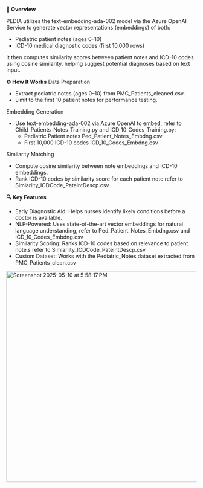 **🧠 Overview**

PEDIA utilizes the text-embedding-ada-002 model via the Azure OpenAI Service to generate vector representations (embeddings) of both:
  - Pediatric patient notes (ages 0–10)
  - ICD-10 medical diagnostic codes (first 10,000 rows)

It then computes similarity scores between patient notes and ICD-10 codes using cosine similarity, helping suggest potential diagnoses based on text input.

**⚙️ How It Works**
Data Preparation
  - Extract pediatric notes (ages 0–10) from PMC_Patients_cleaned.csv.
  - Limit to the first 10 patient notes for performance testing.

Embedding Generation
  - Use text-embedding-ada-002 via Azure OpenAI to embed, refer to Child_Patients_Notes_Training.py and ICD_10_Codes_Training.py:
    - Pediatric Patient notes Ped_Patient_Notes_Embdng.csv 
    - First 10,000 ICD-10 codes ICD_10_Codes_Embdng.csv

Similarity Matching
  - Compute cosine similarity between note embeddings and ICD-10 embeddings.
  - Rank ICD-10 codes by similarity score for each patient note refer to Simlariity_ICDCode_PateintDescp.csv

**🔍 Key Features**
- Early Diagnostic Aid: Helps nurses identify likely conditions before a doctor is available.
- NLP-Powered: Uses state-of-the-art vector embeddings for natural language understanding, refer to Ped_Patient_Notes_Embdng.csv and ICD_10_Codes_Embdng.csv
- Similarity Scoring: Ranks ICD-10 codes based on relevance to patient note,s refer to Simlariity_ICDCode_PateintDescp.csv
- Custom Dataset: Works with the Pediatric_Notes dataset extracted from PMC_Patients_clean.csv
  
<img width="559" alt="Screenshot 2025-05-10 at 5 58 17 PM" src="https://github.com/user-attachments/assets/2f7bc414-5182-4c14-bc8e-ec2f42339e0f" />
